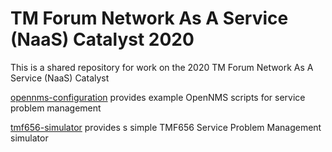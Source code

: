 # TM Forum Network As A Service (NaaS) Catalyst 2020

This is a shared repository for work on the 2020 TM Forum Network As A Service (NaaS) Catalyst

[opennms-configuration](../catalyst2020/opennms-configuration) provides example OpenNMS scripts for service problem management

[tmf656-simulator](../catalyst2020/tmf-656-simulator) provides s simple TMF656 Service Problem Management simulator


